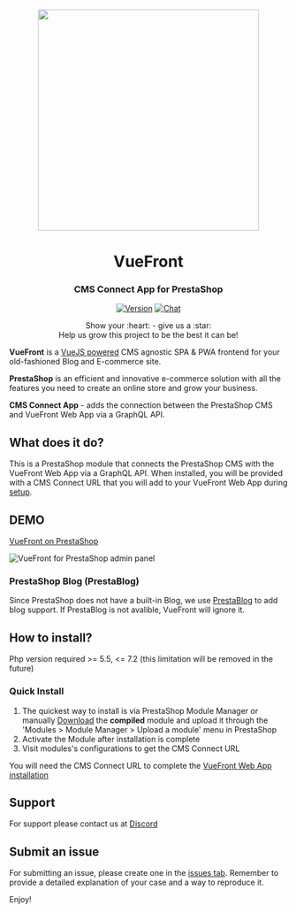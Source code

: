 <p align="center">
  <br>
  <a href="https://vuefront.com">
    <img src="https://raw.githubusercontent.com/vuefront/vuefront-docs/master/.vuepress/public/img/github/vuefront-prestashop.jpg" width="400"/>
  </a>
</p>
<h1 align="center">VueFront</h1>
<h3 align="center">CMS Connect App for PrestaShop
</h3>


<p align="center">
  <a href="https://github.com/vuefront/vuefront"><img src="https://img.shields.io/badge/price-FREE-0098f7.svg" alt="Version"></a>
  <a href="https://discord.gg/C9vcTCQ"><img src="https://img.shields.io/badge/chat-on%20discord-7289da.svg" alt="Chat"></a>
</p>

<p align="center">
Show your :heart: - give us a :star: <br/> 
Help us grow this project to be the best it can be!
  </p>

__VueFront__ is a <a href="//vuejs.org">VueJS powered</a> CMS agnostic SPA & PWA frontend for your old-fashioned Blog and E-commerce site. 

__PrestaShop__ is an efficient and innovative e-commerce solution with all the features you need to create an online store and grow your business.

__CMS Connect App__ - adds the connection between the PrestaShop CMS and VueFront Web App via a GraphQL API.

## What does it do?
This is a PrestaShop module that connects the PrestaShop CMS with the VueFront Web App via a GraphQL API. When installed, you will be provided with a CMS Connect URL that you will add to your VueFront Web App during [setup](https://vuefront.com/guide/setup.html).

## DEMO

[VueFront on PrestaShop](https://prestashop.vuefront.com/)

![VueFront for PrestaShop admin panel](http://joxi.net/E2p1aYlS7JP05A.jpg)

### PrestaShop Blog (PrestaBlog) 
Since PrestaShop does not have a built-in Blog, we use [PrestaBlog](https://addons.prestashop.com/en/blog-forum-new/4731-professional-blog.html) to add blog support. If PrestaBlog is not avalible, VueFront will ignore it.

## How to install?
Php version required >= 5.5, <= 7.2 (this limitation will be removed in the future)

### Quick Install
1. The quickest way to install is via PrestaShop Module Manager or manually [Download](https://github.com/vuefront/prestashop/releases) the **compiled** module and upload it through the 'Modules > Module Manager > Upload a module' menu in PrestaShop
2. Activate the Module after installation is complete
3. Visit modules's configurations to get the CMS Connect URL

You will need the CMS Connect URL to complete the [VueFront Web App installation](https://vuefront.com/guide/setup.html)

## Support
For support please contact us at [Discord](https://discord.gg/C9vcTCQ)

## Submit an issue
For submitting an issue, please create one in the [issues tab](https://github.com/vuefront/vuefront/issues). Remember to provide a detailed explanation of your case and a way to reproduce it. 

Enjoy!
